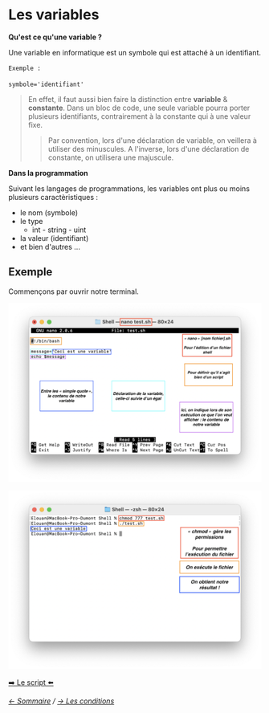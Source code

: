 # Les variables

**Qu'est ce qu'une variable ?**

Une variable en informatique est un symbole qui est attaché à un identifiant. 

    Exemple : 
    
    symbole='identifiant'

> En effet, il faut aussi bien faire la distinction entre **variable** & **constante**. Dans un bloc de code, une seule variable pourra porter plusieurs identifiants, contrairement à la constante qui à une valeur fixe.
>> Par convention, lors d'une déclaration de variable, on veillera à utiliser des minuscules. A l'inverse, lors d'une déclaration de constante, on utilisera une majuscule.

**Dans la programmation**

Suivant les langages de programmations, les variables ont plus ou moins plusieurs caractèristiques :

* le nom (symbole)
* le type 
    * int - string - uint 
* la valeur (identifiant)
* et bien d'autres ...

## Exemple

Commençons par ouvrir notre terminal.

![VAR0](https://raw.githubusercontent.com/ByMSRT/Shell/main/Images/VAR0.png)

![VAR1](https://raw.githubusercontent.com/ByMSRT/Shell/main/Images/VAR1.png)


[➡️ Le script ⬅️](https://github.com/ByMSRT/Shell/blob/main/Scripts/variable.sh)


*[<- Sommaire](https://github.com/ByMSRT/Shell) / [-> Les conditions](https://github.com/ByMSRT/Shell/blob/main/Shell/Conditions.md)*